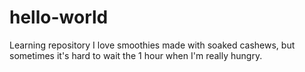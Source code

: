# hello-world
Learning repository
I love smoothies made with soaked cashews, but sometimes it's hard to wait the 1 hour when I'm really hungry.
